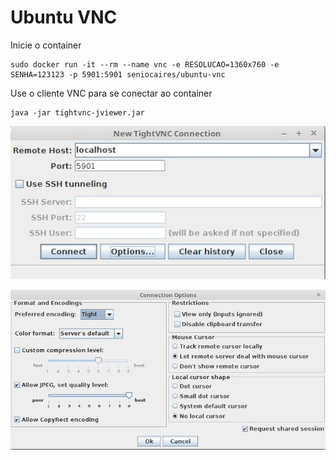 # Ubuntu VNC

Inicie o container

```
sudo docker run -it --rm --name vnc -e RESOLUCAO=1360x760 -e SENHA=123123 -p 5901:5901 seniocaires/ubuntu-vnc
```

Use o cliente VNC para se conectar ao container

```
java -jar tightvnc-jviewer.jar
```

![alt tag](https://raw.githubusercontent.com/seniocaires/ubuntu-vnc/master/img/vnc-login.jpg)

![alt tag](https://raw.githubusercontent.com/seniocaires/ubuntu-vnc/master/img/vnc-options.jpg)
